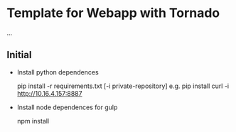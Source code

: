 # Template for Webapp with Tornado
...

## Initial

- Install python dependences

    pip install -r requirements.txt [-i private-repository]
    e.g.
    pip install curl -i http://10.16.4.157:8887

- Install node dependences for gulp
 
    npm install
